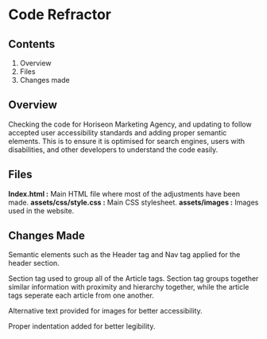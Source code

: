 # Code Refractor

## Contents
1. Overview
1. Files
1. Changes made

## Overview
Checking the code for Horiseon Marketing Agency, and updating to follow accepted user accessibility standards and adding proper semantic elements. This is to ensure it is optimised for search engines, users with disabilities, and other developers to understand the code easily. 

## Files
**Index.html :** Main HTML file where most of the adjustments have been made. 
**assets/css/style.css :** Main CSS stylesheet.
**assets/images :** Images used in the website.

## Changes Made
Semantic elements such as the Header tag and Nav tag applied for the header section.

Section tag used to group all of the Article tags. Section tag groups together similar information with proximity and hierarchy together, while the article tags seperate each article from one another. 

Alternative text provided for images for better accessibility. 

Proper indentation added for better legibility. 
